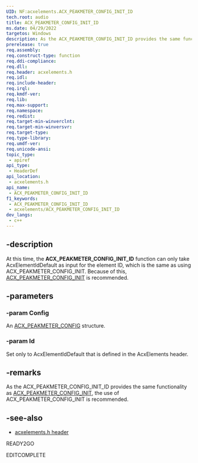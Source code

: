 ```yaml
---
UID: NF:acxelements.ACX_PEAKMETER_CONFIG_INIT_ID
tech.root: audio 
title: ACX_PEAKMETER_CONFIG_INIT_ID
ms.date: 04/29/2022
targetos: Windows
description: As the ACX_PEAKMETER_CONFIG_INIT_ID provides the same functionality as ACX_PEAKMETER_CONFIG_INIT, the use of ACX_PEAKMETER_CONFIG_INIT is recommended.
prerelease: true
req.assembly: 
req.construct-type: function
req.ddi-compliance: 
req.dll: 
req.header: acxelements.h
req.idl: 
req.include-header: 
req.irql: 
req.kmdf-ver: 
req.lib: 
req.max-support: 
req.namespace: 
req.redist: 
req.target-min-winverclnt: 
req.target-min-winversvr: 
req.target-type: 
req.type-library: 
req.umdf-ver: 
req.unicode-ansi: 
topic_type:
 - apiref
api_type:
 - HeaderDef
api_location:
 - acxelements.h
api_name:
 - ACX_PEAKMETER_CONFIG_INIT_ID
f1_keywords:
 - ACX_PEAKMETER_CONFIG_INIT_ID
 - acxelements/ACX_PEAKMETER_CONFIG_INIT_ID
dev_langs:
 - c++
---
```


## -description

At this time, the **ACX_PEAKMETER_CONFIG_INIT_ID** function can only take AcxElementIdDefault as input for the element ID, which is the same as using ACX_PEAKMETER_CONFIG_INIT. Because of this, [ACX_PEAKMETER_CONFIG_INIT](nf-acxelements-acx_peakmeter_config_init.md) is recommended.

## -parameters

### -param Config

An [ACX_PEAKMETER_CONFIG](ns-acxelements-acx_peakmeter_config.md) structure.

### -param Id

Set only to AcxElementIdDefault that is defined in the AcxElements header.

## -remarks

As the ACX_PEAKMETER_CONFIG_INIT_ID provides the same functionality as [ACX_PEAKMETER_CONFIG_INIT](nf-acxelements-acx_peakmeter_config_init.md), the use of ACX_PEAKMETER_CONFIG_INIT is recommended.

## -see-also

- [acxelements.h header](index.md)

READY2GO

EDITCOMPLETE

